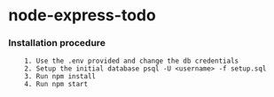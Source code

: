 # node-express-todo


### Installation procedure
```
    1. Use the .env provided and change the db credentials
    2. Setup the initial database psql -U <username> -f setup.sql
    3. Run npm install
    4. Run npm start
```

